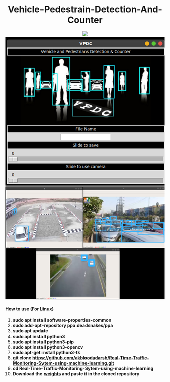 <h1 align="center">
  Vehicle-Pedestrain-Detection-And-Counter
</h1>
<p align="center">
  <img src="https://github.com/akbloodadarsh/Vehicle-Pedestrian-Detection-and-Counter/blob/master/VPDC.png?raw=true">
  <img src="https://github.com/akbloodadarsh/None-of-your-concern/blob/master/VPDC/2.png?raw=true">
  <img src="https://github.com/akbloodadarsh/None-of-your-concern/blob/master/VPDC/1.png?raw=true">
 </p>
 
#### How to use (For Linux)
1. **sudo apt install software-properties-common**
2. **sudo add-apt-repository ppa:deadsnakes/ppa**
3. **sudo apt update**
4. **sudo apt install python3**
5. **sudo apt install python3-pip**
6. **sudo apt install python3-opencv**
7. **sudo apt-get install python3-tk**
7. **git clone https://github.com/akbloodadarsh/Real-Time-Traffic-Monitoring-Sytem-using-machine-learning.git**
8. **cd Real-Time-Traffic-Monitoring-Sytem-using-machine-learning**
9. **Download the <a href="https://drive.google.com/file/d/1ynnhkMcZGlq0-eTau4Q9l1u5dAR0bVp8/view?usp=sharing">weights</a> and paste it in the cloned repository**
